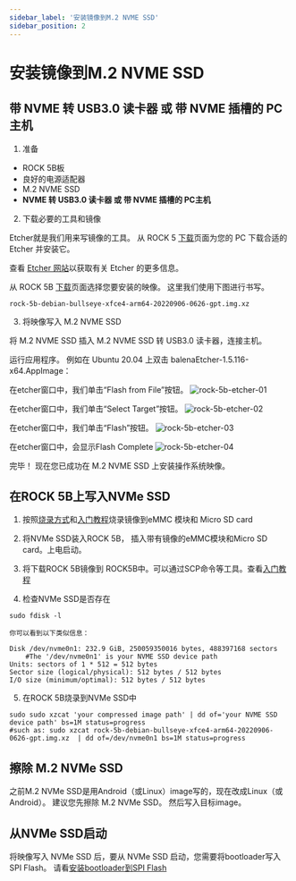 ```yaml
---
sidebar_label: '安装镜像到M.2 NVME SSD'
sidebar_position: 2
---
```


# 安装镜像到M.2 NVME SSD

## 带 NVME 转 USB3.0 读卡器 或 带 NVME 插槽的 PC主机

1. 准备

- ROCK 5B板
- 良好的电源适配器
- M.2 NVME SSD
- **NVME 转 USB3.0 读卡器 或 带 NVME 插槽的 PC主机**

2. 下载必要的工具和镜像

Etcher就是我们用来写镜像的工具。 从 ROCK 5 [下载](https://wiki.radxa.com/Rock5/downloads)页面为您的 PC 下载合适的 Etcher 并安装它。 

查看 [Etcher 网站](https://www.balena.io/etcher)以获取有关 Etcher 的更多信息。

从 ROCK 5B [下载](https://wiki.radxa.com/Rock5/downloads)页面选择您要安装的映像。
这里我们使用下图进行书写。
```
rock-5b-debian-bullseye-xfce4-arm64-20220906-0626-gpt.img.xz
```

3. 将映像写入 M.2 NVME SSD

将 M.2 NVME SSD 插入 M.2 NVME SSD 转 USB3.0 读卡器，连接主机。

运行应用程序。 例如在 Ubuntu 20.04 上双击 balenaEtcher-1.5.116-x64.AppImage：

在etcher窗口中，我们单击“Flash from File”按钮。
![rock-5b-etcher-01](/zh/img/rock5b/rock-5b-etcher-01.png)

在etcher窗口中，我们单击“Select Target”按钮。
![rock-5b-etcher-02](/zh/img/rock5b/rock-5b-etcher-02.png)

在etcher窗口中，我们单击“Flash”按钮。
![rock-5b-etcher-03](/zh/img/rock5b/rock-5b-etcher-03.png)

在etcher窗口中，会显示Flash Complete
![rock-5b-etcher-04](/zh/img/rock5b/rock-5b-etcher-04.png)

完毕！ 现在您已成功在 M.2 NVME SSD 上安装操作系统映像。

## 在ROCK 5B上写入NVMe SSD

1. 按照[烧录方式](../basic/flash)和[入门教程](../basic/getting_started)烧录镜像到eMMC 模块和 Micro SD card

2. 将NVMe SSD装入ROCK 5B， 插入带有镜像的eMMC模块和Micro SD card。上电启动。

3. 将下载ROCK 5B镜像到 ROCK5B中。可以通过SCP命令等工具。查看[入门教程](../basic/getting_started)

4. 检查NVMe SSD是否存在
```
sudo fdisk -l
```
    你可以看到以下类似信息：
```
Disk /dev/nvme0n1: 232.9 GiB, 250059350016 bytes, 488397168 sectors             
    #The '/dev/nvme0n1' is your NVME SSD device path
Units: sectors of 1 * 512 = 512 bytes                                           
Sector size (logical/physical): 512 bytes / 512 bytes                           
I/O size (minimum/optimal): 512 bytes / 512 bytes 
```

5. 在ROCK 5B烧录到NVMe SSD中
```
sudo sudo xzcat 'your compressed image path' | dd of='your NVME SSD device path' bs=1M status=progress            
#such as: sudo xzcat rock-5b-debian-bullseye-xfce4-arm64-20220906-0626-gpt.img.xz  | dd of=/dev/nvme0n1 bs=1M status=progress
```

## 擦除 M.2 NVMe SSD

之前M.2 NVMe SSD是用Android（或Linux）image写的，现在改成Linux（或Android）。 建议您先擦除 M.2 NVMe SSD。 然后写入目标image。

## 从NVMe SSD启动

将映像写入 NVMe SSD 后，要从 NVMe SSD 启动，您需要将bootloader写入 SPI Flash。
请看[安装bootloader到SPI Flash](./bloader_spi_flash)
